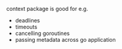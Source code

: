 context package is good for e.g.
- deadlines
- timeouts
- cancelling goroutines
- passing metadata across go application
